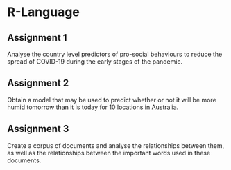 # R-Language
## Assignment 1
Analyse the country level predictors of pro-social behaviours to reduce the
spread of COVID-19 during the early stages of the pandemic.
## Assignment 2
Obtain a model that may be used to predict whether or not it will be more humid
tomorrow than it is today for 10 locations in Australia.
## Assignment 3
Create a corpus of documents and analyse the relationships between them, as well as the relationships between the important words used in these documents.
